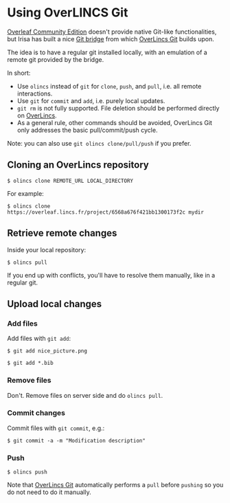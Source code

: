 # Using OverLINCS Git

[Overleaf Community Edition](OCE) doesn't provide native Git-like functionalities,
but Irisa has built a nice [Git bridge](SLX) from which [OverLincs Git](OLG) builds upon.

The idea is to have a regular git installed locally,
with an emulation of a remote git provided by the bridge.

In short:

- Use `olincs` instead of `git` for `clone`, `push`, and `pull`, i.e. all remote interactions.
- Use `git` for `commit` and `add`, i.e. purely local updates.
- `git rm` is not fully supported. File deletion should be performed directly on [OverLincs](OL).
- As a general rule, other commands should be avoided, OverLincs Git only addresses the basic pull/commit/push cycle.

Note: you can also use `git olincs clone/pull/push` if you prefer.

## Cloning an OverLincs repository

```console
$ olincs clone REMOTE_URL LOCAL_DIRECTORY
```

For example:

```console
$ olincs clone https://overleaf.lincs.fr/project/6568a676f421bb1300173f2c mydir
```

## Retrieve remote changes

Inside your local repository:

```console
$ olincs pull
```

If you end up with conflicts, you'll have to resolve them manually, like in a regular git.

## Upload local changes

### Add files

Add files with `git add`:

```console
$ git add nice_picture.png
```

```console
$ git add *.bib
```

### Remove files

Don't. Remove files on server side and do `olincs pull`.

### Commit changes

Commit files with `git commit`, e.g.:

```console
$ git commit -a -m "Modification description"
```

### Push

```console
$ olincs push
```

Note that [OverLincs Git](OLG) automatically performs a `pull` before `pushing` so you do not need to do it manually.



[OCE]: https://github.com/overleaf/overleaf
[SLX]: https://gitlab.inria.fr/sed-rennes/sharelatex/python-sharelatex
[OL]: https://overleaf.lincs.fr
[OLG]: https://balouf.github.io/overlincs-git/

